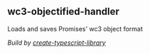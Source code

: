 ## wc3-objectified-handler
Loads and saves Promises' wc3 object format

*Build by [create-typescript-library](https://github.com/ryancat/create-typescript-library)*